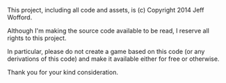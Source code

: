 This project, including all code and assets, is (c) Copyright 2014 Jeff Wofford.

Although I'm making the source code available to be read, I reserve all rights to this project.

In particular, please do not create a game based on this code (or any derivations of this code) and 
make it available either for free or otherwise.

Thank you for your kind consideration.
